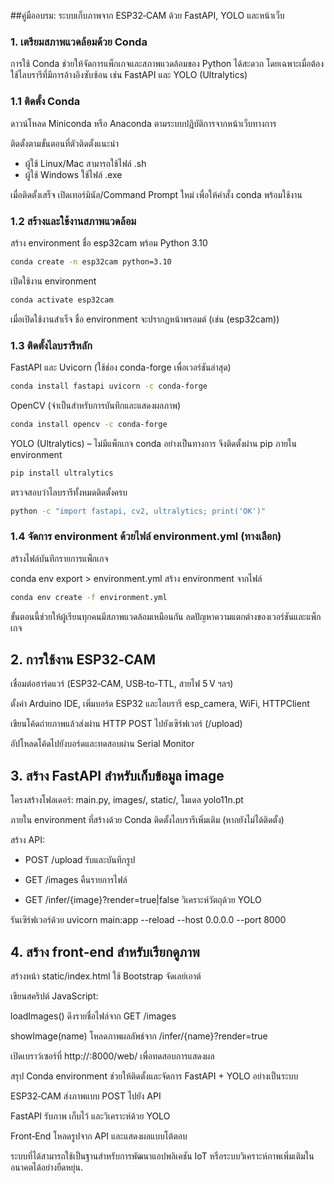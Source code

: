##คู่มืออบรม: ระบบเก็บภาพจาก ESP32‑CAM ด้วย FastAPI, YOLO และหน้าเว็บ
### 1. เตรียมสภาพแวดล้อมด้วย Conda
การใช้ Conda ช่วยให้จัดการแพ็กเกจและสภาพแวดล้อมของ Python ได้สะดวก โดยเฉพาะเมื่อต้องใช้ไลบรารีที่มีการอ้างอิงซับซ้อน เช่น FastAPI และ YOLO (Ultralytics)

### 1.1 ติดตั้ง Conda
ดาวน์โหลด Miniconda หรือ Anaconda ตามระบบปฏิบัติการจากหน้าเว็บทางการ

ติดตั้งตามขั้นตอนที่ตัวติดตั้งแนะนำ

<!-- list -->
- ผู้ใช้ Linux/Mac สามารถใช้ไฟล์ .sh
- ผู้ใช้ Windows ใช้ไฟล์ .exe

เมื่อติดตั้งเสร็จ เปิดเทอร์มินัล/Command Prompt ใหม่ เพื่อให้คำสั่ง conda พร้อมใช้งาน

### 1.2 สร้างและใช้งานสภาพแวดล้อม
สร้าง environment ชื่อ esp32cam พร้อม Python 3.10

```bash
conda create -n esp32cam python=3.10
```
เปิดใช้งาน environment

```bash
conda activate esp32cam
```
เมื่อเปิดใช้งานสำเร็จ ชื่อ environment จะปรากฏหน้าพรอมต์ (เช่น (esp32cam))

### 1.3 ติดตั้งไลบรารีหลัก
FastAPI และ Uvicorn (ใช้ช่อง conda-forge เพื่อเวอร์ชันล่าสุด)

```bash
conda install fastapi uvicorn -c conda-forge
```
OpenCV (จำเป็นสำหรับการบันทึกและแสดงผลภาพ)

```bash
conda install opencv -c conda-forge
```
YOLO (Ultralytics) – ไม่มีแพ็กเกจ conda อย่างเป็นทางการ จึงติดตั้งผ่าน pip ภายใน environment

```bash
pip install ultralytics
```
ตรวจสอบว่าไลบรารีทั้งหมดติดตั้งครบ

```bash
python -c "import fastapi, cv2, ultralytics; print('OK')"
```

### 1.4 จัดการ environment ด้วยไฟล์ environment.yml (ทางเลือก)
สร้างไฟล์บันทึกรายการแพ็กเกจ

conda env export > environment.yml
สร้าง environment จากไฟล์
```bash
conda env create -f environment.yml
```
ขั้นตอนนี้ช่วยให้ผู้เรียนทุกคนมีสภาพแวดล้อมเหมือนกัน ลดปัญหาความแตกต่างของเวอร์ชันและแพ็กเกจ

## 2. การใช้งาน ESP32‑CAM
เชื่อมต่อฮาร์ดแวร์ (ESP32‑CAM, USB‑to‑TTL, สายไฟ 5 V ฯลฯ)

ตั้งค่า Arduino IDE, เพิ่มบอร์ด ESP32 และไลบรารี esp_camera, WiFi, HTTPClient

เขียนโค้ดถ่ายภาพแล้วส่งผ่าน HTTP POST ไปยังเซิร์ฟเวอร์ (/upload)

อัปโหลดโค้ดไปยังบอร์ดและทดสอบผ่าน Serial Monitor

## 3. สร้าง FastAPI สำหรับเก็บข้อมูล image
โครงสร้างโฟลเดอร์: main.py, images/, static/, โมเดล yolo11n.pt

ภายใน environment ที่สร้างด้วย Conda ติดตั้งไลบรารีเพิ่มเติม (หากยังไม่ได้ติดตั้ง)

สร้าง API:

- POST /upload รับและบันทึกรูป

- GET /images คืนรายการไฟล์

- GET /infer/{image}?render=true|false วิเคราะห์วัตถุด้วย YOLO

รันเซิร์ฟเวอร์ด้วย uvicorn main:app --reload --host 0.0.0.0 --port 8000

## 4. สร้าง front‑end สำหรับเรียกดูภาพ
สร้างหน้า static/index.html ใช้ Bootstrap จัดเลย์เอาต์

เขียนสคริปต์ JavaScript:

loadImages() ดึงรายชื่อไฟล์จาก GET /images

showImage(name) โหลดภาพผลลัพธ์จาก /infer/{name}?render=true

เปิดเบราว์เซอร์ที่ http://<ip>:8000/web/ เพื่อทดสอบการแสดงผล

สรุป
Conda environment ช่วยให้ติดตั้งและจัดการ FastAPI + YOLO อย่างเป็นระบบ

ESP32‑CAM ส่งภาพแบบ POST ไปยัง API

FastAPI รับภาพ เก็บไว้ และวิเคราะห์ด้วย YOLO

Front‑End โหลดรูปจาก API และแสดงผลแบบโต้ตอบ

ระบบที่ได้สามารถใช้เป็นฐานสำหรับการพัฒนาแอปพลิเคชัน IoT หรือระบบวิเคราะห์ภาพเพิ่มเติมในอนาคตได้อย่างยืดหยุ่น.